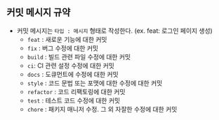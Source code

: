 ## 커밋 메시지 규약

- 커밋 메시지는 `타입 : 메시지` 형태로 작성한다. (ex. feat: 로그인 페이지 생성)
  - `feat` : 새로운 기능에 대한 커밋
  - `fix` : 버그 수정에 대한 커밋
  - `build` : 빌드 관련 파일 수정에 대한 커밋
  - `ci`: CI 관련 설정 수정에 대한 커밋
  - `docs` : 도큐먼트에 수정에 대한 커밋
  - `style` : 코드 문법 또는 포맷에 대한 수정에 대한 커밋
  - `refactor` : 코드 리팩토링에 대한 커밋
  - `test` : 테스트 코드 수정에 대한 커밋
  - `chore` : 패키지 매니저 수정. 그 외 자잘한 수정에 대한 커밋
